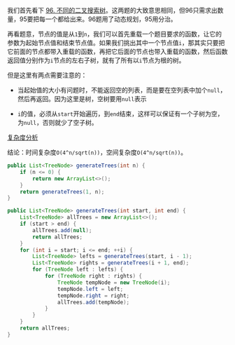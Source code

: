 我们首先看下 [96. 不同的二叉搜索树](https://github.com/HUST-WZY/AlgsWithRiceWine/blob/main/DynamicProgramming/BinaryTree/96.%20%E4%B8%8D%E5%90%8C%E7%9A%84%E4%BA%8C%E5%8F%89%E6%90%9C%E7%B4%A2%E6%A0%91.md)。这两题的大致意思相同，但96只需求出数量，95要把每一个都给出来。96题用了动态规划，95用分治。

再看题意，节点的值是从`1`到`n`，我们可以首先重载一个题目要求的函数，让它的参数为起始节点值和结束节点值。如果我们挑出其中一个节点值`i`，那其实只要把它前面的节点都带入重载的函数，再把它后面的节点也带入重载的函数，然后函数返回值分别作为`i`节点的左右子树，就有了所有以`i`节点为根的树。

但是这里有两点需要注意的：

* 当起始值的大小有问题时，不能返回空的列表，而是要在空列表中加个`null`，然后再返回。因为这里是树，空树要用`null`表示

* `i`的值，必须从`start`开始遍历，到`end`结束，这样可以保证有一个子树为空，为`null`，否则就少了空子树。

[复杂度分析](https://leetcode-cn.com/problems/unique-binary-search-trees-ii/solution/bu-tong-de-er-cha-sou-suo-shu-ii-by-leetcode-solut/)

结论：时间复杂度`O(4^n/sqrt(n))`，空间复杂度`O(4^n/sqrt(n))`。


```java
public List<TreeNode> generateTrees(int n) {
    if (n <= 0) {
        return new ArrayList<>();
    }
    return generateTrees(1, n);
}

public List<TreeNode> generateTrees(int start, int end) {
    List<TreeNode> allTrees = new ArrayList<>();
    if (start > end) {
        allTrees.add(null);
        return allTrees;
    }
    for (int i = start; i <= end; ++i) {
        List<TreeNode> lefts = generateTrees(start, i - 1);
        List<TreeNode> rights = generateTrees(i + 1, end);
        for (TreeNode left : lefts) {
            for (TreeNode right : rights) {
                TreeNode tempNode = new TreeNode(i);
                tempNode.left = left;
                tempNode.right = right;
                allTrees.add(tempNode);
            }
        }
    }
    return allTrees;
}
```


